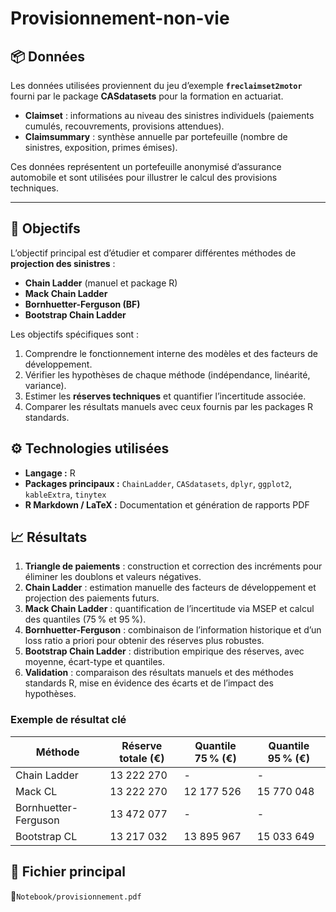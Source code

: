# Provisionnement-non-vie



## 📦 Données

Les données utilisées proviennent du jeu d’exemple **`freclaimset2motor`** fourni par le package **CASdatasets** pour la formation en actuariat.

* **Claimset** : informations au niveau des sinistres individuels (paiements cumulés, recouvrements, provisions attendues).
* **Claimsummary** : synthèse annuelle par portefeuille (nombre de sinistres, exposition, primes émises).

Ces données représentent un portefeuille anonymisé d’assurance automobile et sont utilisées pour illustrer le calcul des provisions techniques.


---


## 🧠 Objectifs

L’objectif principal est d’étudier et comparer différentes méthodes de **projection des sinistres** :

* **Chain Ladder** (manuel et package R)
* **Mack Chain Ladder**
* **Bornhuetter-Ferguson (BF)**
* **Bootstrap Chain Ladder**

Les objectifs spécifiques sont :

1. Comprendre le fonctionnement interne des modèles et des facteurs de développement.
2. Vérifier les hypothèses de chaque méthode (indépendance, linéarité, variance).
3. Estimer les **réserves techniques** et quantifier l’incertitude associée.
4. Comparer les résultats manuels avec ceux fournis par les packages R standards.

## ⚙️ Technologies utilisées

* **Langage :** R
* **Packages principaux :** `ChainLadder`, `CASdatasets`, `dplyr`, `ggplot2`, `kableExtra`, `tinytex`
* **R Markdown / LaTeX :** Documentation et génération de rapports PDF

## 📈 Résultats

1. **Triangle de paiements** : construction et correction des incréments pour éliminer les doublons et valeurs négatives.
2. **Chain Ladder** : estimation manuelle des facteurs de développement et projection des paiements futurs.
3. **Mack Chain Ladder** : quantification de l’incertitude via MSEP et calcul des quantiles (75 % et 95 %).
4. **Bornhuetter-Ferguson** : combinaison de l’information historique et d’un loss ratio a priori pour obtenir des réserves plus robustes.
5. **Bootstrap Chain Ladder** : distribution empirique des réserves, avec moyenne, écart-type et quantiles.
6. **Validation** : comparaison des résultats manuels et des méthodes standards R, mise en évidence des écarts et de l’impact des hypothèses.

### Exemple de résultat clé

| Méthode              | Réserve totale (€) | Quantile 75 % (€) | Quantile 95 % (€) |
| -------------------- | ------------------ | ----------------- | ----------------- |
| Chain Ladder         | 13 222 270         | -                 | -                 |
| Mack CL              | 13 222 270         | 12 177 526        | 15 770 048        |
| Bornhuetter-Ferguson |13 472 077          | -                 | -                 |
| Bootstrap CL         |13 217 032          | 13 895 967        | 15 033 649        |

## 📁 Fichier principal

📍`Notebook/provisionnement.pdf`

